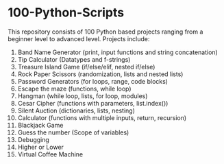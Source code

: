 # 100-Python-Scripts
This repository consists of 100 Python based projects ranging from a beginner level to advanced level.
Projects include:

1. Band Name Generator (print, input functions and string concatenation)
2. Tip Calculator (Datatypes and f-strings)
3. Treasure Island Game (if/else/elif, nested if/else)
4. Rock Paper Scissors (randomization, lists and nested lists)
5. Password Generators (for loops, range, code blocks)
6. Escape the maze (functions, while loop)
7. Hangman (while loop, lists, for loop, modules)
8. Cesar Cipher (functions with parameters, list.index())
9. Silent Auction (dictionaries, lists, nesting)
10. Calculator (functions with multiple inputs, return, recursion)
11. Blackjack Game
12. Guess the number (Scope of variables)
13. Debugging 
14. Higher or Lower
15. Virtual Coffee Machine




